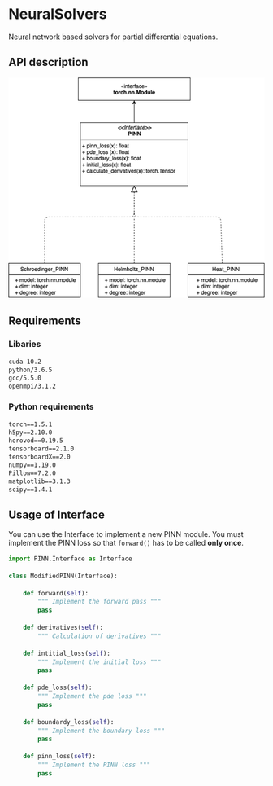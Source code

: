 # NeuralSolvers
Neural network based solvers for partial differential equations.

## API description

![Test](./images/API_PINN.png)

## Requirements

### Libaries
```
cuda 10.2
python/3.6.5
gcc/5.5.0
openmpi/3.1.2
```

### Python requirements
```
torch==1.5.1
h5py==2.10.0
horovod==0.19.5
tensorboard==2.1.0
tensorboardX==2.0
numpy==1.19.0
Pillow==7.2.0
matplotlib==3.1.3
scipy==1.4.1
```

## Usage of Interface
You can use the Interface to implement a new PINN module.  You must implement the PINN loss so that ```forward()``` has to be called **only once**.

```python
import PINN.Interface as Interface

class ModifiedPINN(Interface):

	def forward(self):
		""" Implement the forward pass """
		pass
	
	def derivatives(self):
		""" Calculation of derivatives """
		
	def intitial_loss(self):
		""" Implement the initial loss """
		pass
		
	def pde_loss(self):
		""" Implement the pde loss """
		pass
	
	def boundardy_loss(self):
		""" Implement the boundary loss """
		pass
	
	def pinn_loss(self):
		""" Implement the PINN loss """
		pass
		
```